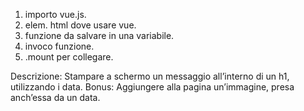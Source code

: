1. importo vue.js.
2. elem. html dove usare vue.
3. funzione da salvare in una variabile.
4. invoco funzione.
5. .mount per collegare.





Descrizione:
Stampare a schermo un messaggio all’interno di un h1, utilizzando i data.
Bonus:
Aggiungere alla pagina un’immagine, presa anch’essa da un data.